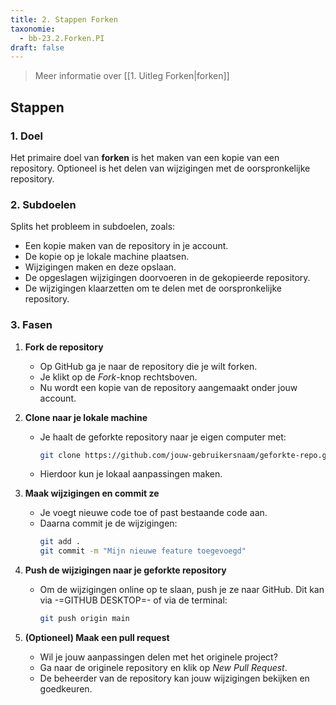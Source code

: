 ```yaml
---
title: 2. Stappen Forken
taxonomie:
  - bb-23.2.Forken.PI
draft: false
---
```


> Meer informatie over [[1. Uitleg Forken|forken]]

## Stappen
### 1. Doel
Het primaire doel van **forken** is het maken van een kopie van een repository. Optioneel is het delen van wijzigingen met de oorspronkelijke repository.

### 2. Subdoelen
Splits het probleem in subdoelen, zoals:
  - Een kopie maken van de repository in je account.
  - De kopie op je lokale machine plaatsen.
  - Wijzigingen maken en deze opslaan.
  - De opgeslagen wijzigingen doorvoeren in de gekopieerde repository.
  - De wijzigingen klaarzetten om te delen met de oorspronkelijke repository.

### 3. Fasen
1. **Fork de repository**  
   - Op GitHub ga je naar de repository die je wilt forken.  
   - Je klikt op de *Fork*-knop rechtsboven.  
   - Nu wordt een kopie van de repository aangemaakt onder jouw account.  

2. **Clone naar je lokale machine**  
   - Je haalt de geforkte repository naar je eigen computer met:  
     ```sh
     git clone https://github.com/jouw-gebruikersnaam/geforkte-repo.git
     ```
   - Hierdoor kun je lokaal aanpassingen maken.  

3. **Maak wijzigingen en commit ze**  
   - Je voegt nieuwe code toe of past bestaande code aan.  
   - Daarna commit je de wijzigingen:  
     ```sh
     git add .
     git commit -m "Mijn nieuwe feature toegevoegd"
     ```

4. **Push de wijzigingen naar je geforkte repository**  
   - Om de wijzigingen online op te slaan, push je ze naar GitHub. Dit kan via -=GITHUB DESKTOP=- of via de terminal:
     ```sh
     git push origin main
     ```
   
5. **(Optioneel) Maak een pull request**  
   - Wil je jouw aanpassingen delen met het originele project?  
   - Ga naar de originele repository en klik op *New Pull Request*.  
   - De beheerder van de repository kan jouw wijzigingen bekijken en goedkeuren.  
